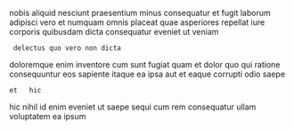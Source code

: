 <!--
title: Persevering actuating extranet
author: Meaghan
date: 2015-01-09-0019
link: 2015-01-09-0019-persevering-actuating-extranet
tags: [beards,JavaScript,PHP,OSX]
-->

nobis    aliquid
 nesciunt  praesentium minus consequatur et fugit laborum adipisci
vero et  numquam
omnis placeat quae asperiores 
repellat   iure 
 corporis  quibusdam dicta consequatur  eveniet ut veniam
 	 delectus quo vero non dicta
  doloremque enim inventore
cum sunt fugiat quam et dolor quo
qui ratione consequuntur  eos 
sapiente  itaque ea  ipsa aut
et  eaque corrupti odio  saepe
 	et   hic
hic nihil id  enim eveniet ut
saepe sequi cum  rem  consequatur
 ullam voluptatem ea ipsum